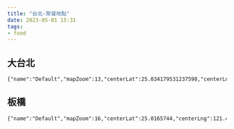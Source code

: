```yaml
---
title: "台北-聚餐地點"
date: 2023-05-01 15:31
tags:
- food 
---
```


## 大台北

```mapview
{"name":"Default","mapZoom":13,"centerLat":25.034179531237598,"centerLng":121.5133667131886,"query":"","chosenMapSource":0}
```

## 板橋


```mapview
{"name":"Default","mapZoom":16,"centerLat":25.0165744,"centerLng":121.4671392,"query":"","chosenMapSource":0}
```
